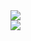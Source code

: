 <div align="center">
<img src="https://nhannht.vercel.app/api/scroll-around-and-around" style="display: block; margin: auto;">
</div>

<div align="center">
<img src="https://nhannht.vercel.app/api/i-am-another-nhannht" style="display: block; margin: auto;">
</div>